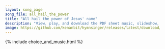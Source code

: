 ```yaml
---
layout: song_page
song_file: all_hail_the_power
title: "All hail the power of Jesus' name"
description: "View, play, and download the PDF sheet music, slideshow, and audio. Lyrics: All hail the pow’r of Jesus’ name! Let angels prostrate fall. Bring forth the royal diadem, and crown him Lord of all. Bring forth the royal diadem, a... english christian 4part"
image: https://github.com/kenanbit/hymnsinger/releases/latest/download/all_hail_the_power-trad.png
---
```


{% include choice_and_music.html %}
